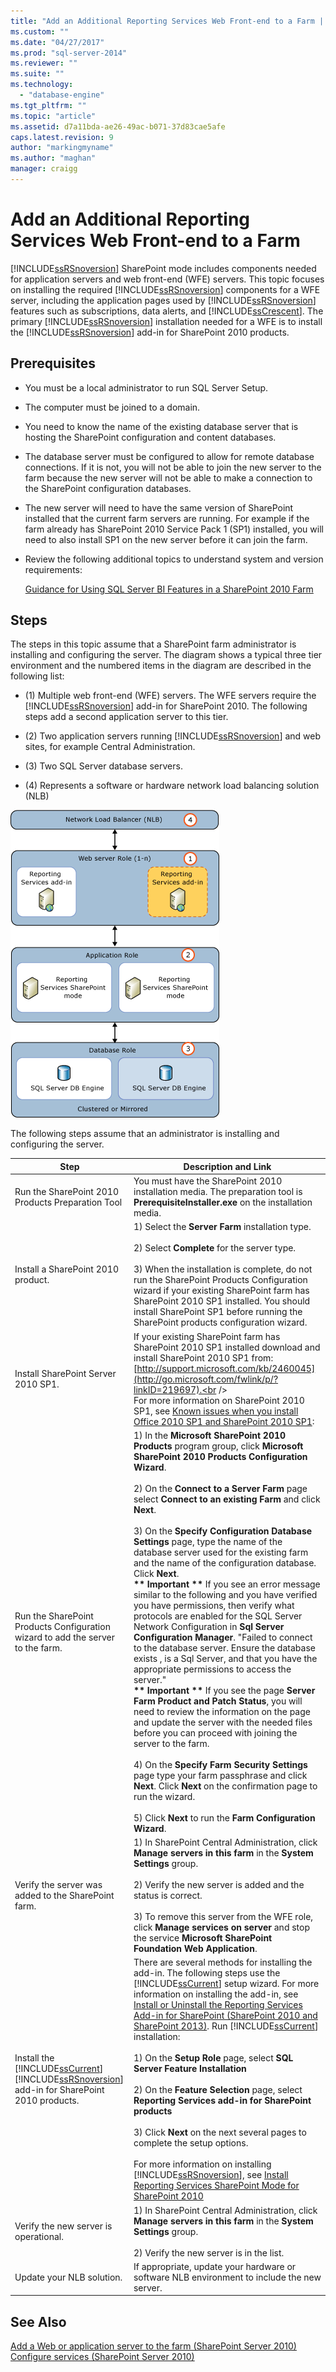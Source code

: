 ```yaml
---
title: "Add an Additional Reporting Services Web Front-end to a Farm | Microsoft Docs"
ms.custom: ""
ms.date: "04/27/2017"
ms.prod: "sql-server-2014"
ms.reviewer: ""
ms.suite: ""
ms.technology: 
  - "database-engine"
ms.tgt_pltfrm: ""
ms.topic: "article"
ms.assetid: d7a11bda-ae26-49ac-b071-37d83cae5afe
caps.latest.revision: 9
author: "markingmyname"
ms.author: "maghan"
manager: craigg
---
```

# Add an Additional Reporting Services Web Front-end to a Farm
  [!INCLUDE[ssRSnoversion](../../includes/ssrsnoversion-md.md)] SharePoint mode includes components needed for application servers and web front-end (WFE) servers. This topic focuses on installing the required [!INCLUDE[ssRSnoversion](../../includes/ssrsnoversion-md.md)] components for a WFE server, including the application pages used by [!INCLUDE[ssRSnoversion](../../includes/ssrsnoversion-md.md)] features such as subscriptions, data alerts, and [!INCLUDE[ssCrescent](../../includes/sscrescent-md.md)]. The primary [!INCLUDE[ssRSnoversion](../../includes/ssrsnoversion-md.md)] installation needed for a WFE is to install the [!INCLUDE[ssRSnoversion](../../includes/ssrsnoversion-md.md)] add-in for SharePoint 2010 products.  
  
## Prerequisites  
  
-   You must be a local administrator to run SQL Server Setup.  
  
-   The computer must be joined to a domain.  
  
-   You need to know the name of the existing database server that is hosting the SharePoint configuration and content databases.  
  
-   The database server must be configured to allow for remote database connections.  If it is not, you will not be able to join the new server to the farm because the new server will not be able to make a connection to the SharePoint configuration databases.  
  
-   The new server will need to have the same version of SharePoint installed that the current farm servers are running. For example if the farm already has SharePoint 2010 Service Pack 1 (SP1) installed, you will need to also install SP1 on the new server before it can join the farm.  
  
-   Review the following additional topics to understand system and version requirements:  
  
     [Guidance for Using SQL Server BI Features in a SharePoint 2010 Farm](../../../2014/sql-server/install/guidance-for-using-sql-server-bi-features-in-a-sharepoint-2010-farm.md)  
  
## Steps  
 The steps in this topic assume that a SharePoint farm administrator is installing and configuring the server. The diagram shows a typical three tier environment and the numbered items in the diagram are described in the following list:  
  
-   (1) Multiple web front-end (WFE) servers. The WFE servers require the [!INCLUDE[ssRSnoversion](../../includes/ssrsnoversion-md.md)] add-in for SharePoint 2010. The following steps add a second application server to this tier.  
  
-   (2) Two application servers running [!INCLUDE[ssRSnoversion](../../includes/ssrsnoversion-md.md)] and web sites, for example Central Administration.  
  
-   (3) Two SQL Server database servers.  
  
-   (4) Represents a software or hardware network load balancing solution (NLB)  
  
 ![Add SSRS to a new SharePoint WFE](../../../2014/sql-server/install/media/rs-sharepointscale-wfe.gif "Add SSRS to a new SharePoint WFE")  
  
 The following steps assume that an administrator is installing and configuring the server.  
  
|Step|Description and Link|  
|----------|--------------------------|  
|Run the SharePoint 2010 Products Preparation Tool|You must have the SharePoint 2010 installation media. The preparation tool is **PrerequisiteInstaller.exe** on the installation media.|  
|Install a SharePoint 2010 product.|1) Select the **Server Farm** installation type.<br /><br /> 2) Select **Complete** for the server type.<br /><br /> 3) When the installation is complete, do not run the SharePoint Products Configuration wizard if your existing SharePoint farm has SharePoint 2010 SP1 installed. You should install SharePoint SP1 before running the SharePoint products configuration wizard.|  
|Install SharePoint Server 2010 SP1.|If your existing SharePoint farm has SharePoint 2010 SP1 installed download and install SharePoint 2010 SP1 from:[http://support.microsoft.com/kb/2460045](http://go.microsoft.com/fwlink/p/?linkID=219697).<br /><br /> For more information on SharePoint 2010 SP1, see [Known issues when you install Office 2010 SP1 and SharePoint 2010 SP1](http://support.microsoft.com/kb/2532126):|  
|Run the SharePoint Products Configuration wizard to add the server to the farm.|1) In the **Microsoft SharePoint 2010 Products** program group, click **Microsoft SharePoint 2010 Products Configuration Wizard**.<br /><br /> 2) On the **Connect to a Server Farm** page select **Connect to an existing Farm** and click **Next**.<br /><br /> 3) On the **Specify Configuration Database Settings** page, type the name of the database server used for the existing farm and the name of the configuration database. Click **Next**.<br />**\*\* Important \*\*** If you see an error message similar to the following and you have verified you have permissions, then verify what protocols are enabled for the SQL Server Network Configuration in **Sql Server Configuration Manager**. "Failed to connect to the database server. Ensure the database exists , is a Sql Server, and that you have the appropriate permissions to access the server."<br />**\*\* Important \*\*** If you see the page **Server Farm Product and Patch Status**, you will need to review the information on the page and update the server with the needed files before you can proceed with joining the server to the farm.<br /><br /> 4) On the **Specify Farm Security Settings** page type your farm passphrase and click **Next**. Click **Next** on the confirmation page to run the wizard.<br /><br /> 5) Click **Next** to run the **Farm Configuration Wizard**.|  
|Verify the server was added to the SharePoint farm.|1) In SharePoint Central Administration, click **Manage servers in this farm** in the **System Settings** group.<br /><br /> 2) Verify the new server is added and the status is correct.<br /><br /> 3) To remove this server from the WFE role, click **Manage services on server** and stop the service **Microsoft SharePoint Foundation Web Application**.|  
|Install the [!INCLUDE[ssCurrent](../../includes/sscurrent-md.md)] [!INCLUDE[ssRSnoversion](../../includes/ssrsnoversion-md.md)] add-in for SharePoint 2010 products.|There are several methods for installing the add-in. The following steps use the [!INCLUDE[ssCurrent](../../includes/sscurrent-md.md)] setup wizard. For more information on installing the add-in, see [Install or Uninstall the Reporting Services Add-in for SharePoint &#40;SharePoint 2010 and SharePoint 2013&#41;](install-or-uninstall-the-reporting-services-add-in-for-sharepoint.md). Run [!INCLUDE[ssCurrent](../../includes/sscurrent-md.md)] installation:<br /><br /> 1) On the **Setup Role** page, select **SQL Server Feature Installation**<br /><br /> 2) On the **Feature Selection** page, select **Reporting Services add-in for SharePoint products**<br /><br /> 3) Click **Next** on the next several pages to complete the setup options.<br /><br /> For more information on installing [!INCLUDE[ssRSnoversion](../../includes/ssrsnoversion-md.md)], see [Install Reporting Services SharePoint Mode for SharePoint 2010](../../../2014/sql-server/install/install-reporting-services-sharepoint-mode-for-sharepoint-2010.md)|  
|Verify the new server is operational.|1) In SharePoint Central Administration, click **Manage servers in this farm** in the **System Settings** group.<br /><br /> 2) Verify the new server is in the list.|  
|Update your NLB solution.|If appropriate, update your hardware or software NLB environment to include the new server.|  
  
## See Also  
 [Add a Web or application server to the farm (SharePoint Server 2010)](http://technet.microsoft.com/library/bb218968.aspx?missingurl=%2fen-us%2flibrary%2fe1aeaddf-6ee4-43a9-82b7-db20b68c71db\(Office.14\))   
 [Configure services (SharePoint Server 2010)](http://technet.microsoft.com/library/ee794878.aspx)  
  
  